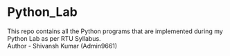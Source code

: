 # Python_Lab
This repo contains all the Python programs that are implemented during my Python Lab as per RTU Syllabus.
<br>
Author - Shivansh Kumar (Admin9661)
